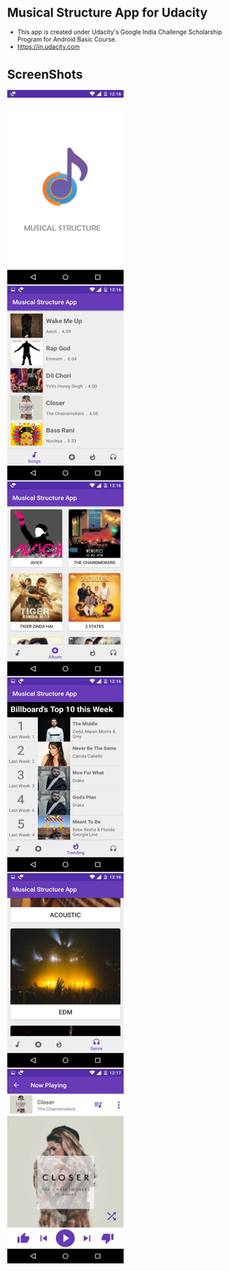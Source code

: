 # Musical Structure App for Udacity
* This app is created under Udacity's Google India Challenge Scholarship Program for Android Basic Course.
* https://in.udacity.com

# ScreenShots

<img src="Screenshots/Screenshot_2018-07-04-00-16-05.png" height = "450" width="270">  <img src="Screenshots/Screenshot_2018-07-04-00-16-15.png" height = "450" width="270"> <img src="Screenshots/Screenshot_2018-07-04-00-16-22.png" height = "450" width="270">
<img src="Screenshots/Screenshot_2018-07-04-00-16-29.png" height = "450" width="270"> <img src="Screenshots/Screenshot_2018-07-04-00-16-48.png" height = "450" width="270"> <img src="Screenshots/Screenshot_2018-07-04-00-17-02.png" height = "450" width="270">
